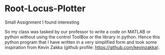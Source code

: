 # Root-Locus-Plotter
Small Assignment I found interesting

So my class was tasked by our professor to write a code on MATLAB or python without using the control ToolBox or the library in python. Hence this python program that I have written in a very simplified form and took some inspiration from Kevin Zakka (github profile: https://github.com/kevinzakka).
